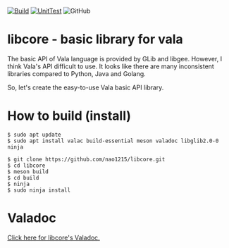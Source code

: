 [![Build](https://github.com/nao1215/libcore/actions/workflows/build.yml/badge.svg?branch=main)](https://github.com/nao1215/libcore/actions/workflows/build.yml)
[![UnitTest](https://github.com/nao1215/libcore/actions/workflows/unit_test.yml/badge.svg?branch=main)](https://github.com/nao1215/libcore/actions/workflows/unit_test.yml)
![GitHub](https://img.shields.io/github/license/nao1215/libcore)

# libcore - basic library for vala
The basic API of Vala language is provided by GLib and libgee. However, I think Vala's API difficult to use. It looks like there are many inconsistent libraries compared to Python, Java and Golang.  

So, let's create the easy-to-use Vala basic API library.  

# How to build (install)
```
$ sudo apt update
$ sudo apt install valac build-essential meson valadoc libglib2.0-0 ninja

$ git clone https://github.com/nao1215/libcore.git
$ cd libcore
$ meson build
$ cd build
$ ninja
$ sudo ninja install
```

# Valadoc
[Click here for libcore's Valadoc.](https://nao1215.github.io/libcore/)